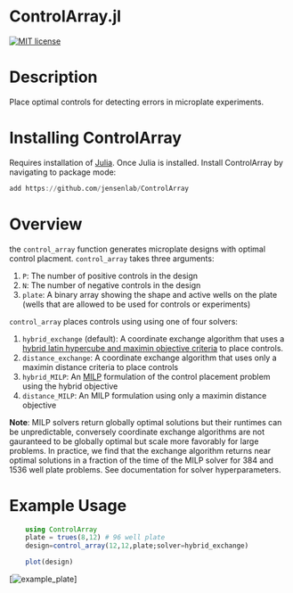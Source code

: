 # ControlArray.jl
[![MIT license](https://img.shields.io/badge/license-MIT-green.svg)](https://github.com/jensenlab/ControlArray/blob/main/LICENSE)


# Description 
Place optimal controls for detecting errors in microplate experiments. 

# Installing ControlArray
 Requires installation of  [Julia](https://julialang.org/downloads/). Once Julia is installed. Install ControlArray by navigating to package mode:  

```julia 
add https://github.com/jensenlab/ControlArray
```

# Overview  
the `control_array` function generates microplate designs with optimal control placment. `control_array` takes three arguments: 
1.  `P`: The number of positive controls in the design 
2.  `N`: The number of negative controls in the design 
3.  `plate`: A binary array showing the shape and active wells on the plate (wells that are allowed to be used for controls or experiments) 

`control_array` places controls using using one of four solvers: 

1. `hybrid_exchange` (default): A coordinate exchange algorithm that uses a [hybrid latin hypercube and maximin objective criteria](https://bookdown.org/rbg/surrogates/chap4.html) to place controls.
2. `distance_exchange`: A coordinate exchange algorithm that uses only a maximin distance criteria to place controls    
3. `hybrid_MILP`: An [MILP](https://en.wikipedia.org/wiki/Integer_programming) formulation of the control placement problem using the hybrid objective
4. `distance_MILP`: An MILP formulation using only a maximin distance objective

**Note**: MILP solvers return globally optimal solutions but their runtimes can be unpredictable, conversely coordinate exchange algorithms are not gauranteed to be globally optimal but scale more favorably for large problems. In practice, we find that the exchange algorithm returns near optimal solutions in a fraction of the time of the MILP solver for 384 and 1536 well plate problems. See documentation for solver hyperparameters. 
# Example Usage 
```julia
    using ControlArray 
    plate = trues(8,12) # 96 well plate
    design=control_array(12,12,plate;solver=hybrid_exchange)

    plot(design)
```
[![example_plate](https://github.com/jensenlab/ControlArray/blob/main/example_plate.svg)]  






